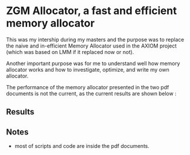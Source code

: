 ZGM Allocator, a fast and efficient memory allocator
========================================

This was my intership during my masters and the purpose was to replace the naive and in-efficient Memory Allocator used in
the AXIOM project (which was based on LMM if it replaced now or not).

Another important purpose was for me to understand well how memory allocator works and how to investigate, optimize, and write my own allocator.

The performance of the memory allocator presented in the two pdf documents is not the current, as the current results are shown below :

## Results



## Notes

* most of scripts and code are inside the pdf documents.
